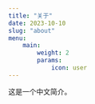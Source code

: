 ```yaml
---
title: "关于"
date: 2023-10-10
slug: "about"
menu:
    main:
        weight: 2
        params: 
            icon: user
---
```


这是一个中文简介。